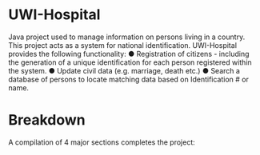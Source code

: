 # UWI-Hospital

Java project used to manage information on persons living in a country. This project acts as a system for national identification. UWI-Hospital provides the following functionality:
● Registration of citizens - including the generation of a unique identification for each person registered within the system.
● Update civil data (e.g. marriage, death etc.)
● Search a database of persons to locate matching data based on Identification #  or name.

# Breakdown

A compilation of 4 major sections completes the project:
